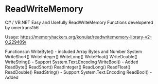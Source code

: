 # ReadWriteMemory
C# / VB.NET Easy and Usefully ReadWriteMemory Functions developered by omertrans156

Usage:
https://memoryhackers.org/konular/readwritememory-library-v2-0.229409/

Functions:\n
WriteByte() - included Array Bytes and Number System
WriteShort()
WriteInteger()
WriteLong()
WriteFloat()
WriteDouble()
WriteString() - Support System.Text.Encoding
WriteBool() - Added
ReadByte()
ReadShort()
ReadInteger()
ReadLong()
ReadFloat()
ReadDouble()
ReadString() - Support System.Text.Encoding
ReadBool() - Added
